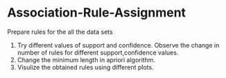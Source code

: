 # Association-Rule-Assignment

Prepare rules for the all the data sets 

1) Try different values of support and confidence. Observe the change in number of rules for different support,confidence values.
2) Change the minimum length in apriori algorithm.
3) Visulize the obtained rules using different plots. 
